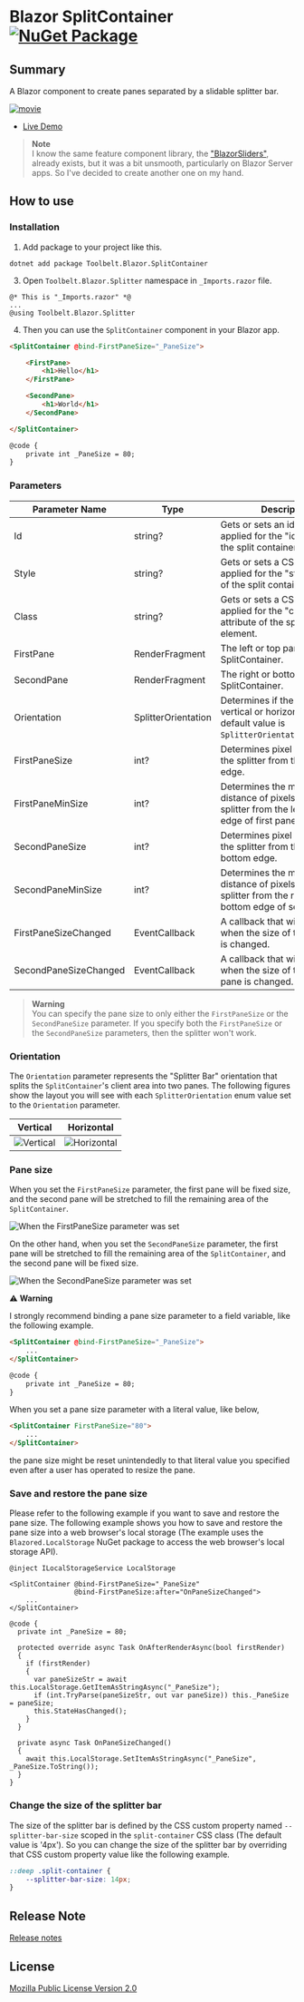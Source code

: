 ﻿# Blazor SplitContainer [![NuGet Package](https://img.shields.io/nuget/v/Toolbelt.Blazor.SplitContainer.svg)](https://www.nuget.org/packages/Toolbelt.Blazor.SplitContainer/)

## Summary

A Blazor component to create panes separated by a slidable splitter bar.

[![movie](https://raw.githubusercontent.com/jsakamoto/Toolbelt.Blazor.SplitContainer/main/.assets/movie-001.gif)](https://jsakamoto.github.io/Toolbelt.Blazor.SplitContainer/)

- [Live Demo](https://jsakamoto.github.io/Toolbelt.Blazor.SplitContainer/)

> **Note**  
> I know the same feature component library, the ["BlazorSliders"](https://github.com/carlfranklin/BlazorSliders), already exists, but it was a bit unsmooth, particularly on Blazor Server apps. So I've decided to create another one on my hand.

## How to use

### Installation

1. Add package to your project like this.

```shell
dotnet add package Toolbelt.Blazor.SplitContainer
```

3. Open `Toolbelt.Blazor.Splitter` namespace in `_Imports.razor` file.

```razor
@* This is "_Imports.razor" *@
...
@using Toolbelt.Blazor.Splitter
```

4. Then you can use the `SplitContainer` component in your Blazor app.

```html
<SplitContainer @bind-FirstPaneSize="_PaneSize">

    <FirstPane>
        <h1>Hello</h1>
    </FirstPane>

    <SecondPane>
        <h1>World</h1>
    </SecondPane>

</SplitContainer>

@code {
    private int _PaneSize = 80;
}
```

### Parameters

 Parameter Name       |  Type               | Description
----------------------|---------------------|--------------
Id                    | string?             | Gets or sets an id string applied for the "id" attribute of the split container element.
Style                 | string?             | Gets or sets a CSS style string applied for the "style" attribute of the split container element.
Class                 | string?             | Gets or sets a CSS class string applied for the "class" attribute of the split container element.
FirstPane             | RenderFragment      | The left or top pane in the SplitContainer.
SecondPane            | RenderFragment      | The right or bottom pane in the SplitContainer.
Orientation           | SplitterOrientation | Determines if the spliter is vertical or horizontal. The default value is `SplitterOrientation.Vertical`.
FirstPaneSize         | int?                | Determines pixel distance of the splitter from the left or top edge.
FirstPaneMinSize      | int?                | Determines the minimum distance of pixels of the splitter from the left or the top edge of first pane.
SecondPaneSize        | int?                | Determines pixel distance of the splitter from the right or bottom edge.
SecondPaneMinSize     | int?                | Determines the minimum distance of pixels of the splitter from the right or the bottom edge of second pane.
FirstPaneSizeChanged  | EventCallback<int>  | A callback that will be invoked when the size of the first pane is changed.
SecondPaneSizeChanged | EventCallback<int>  | A callback that will be invoked when the size of the second pane is changed.

> **Warning**  
> You can specify the pane size to only either the `FirstPaneSize` or the `SecondPaneSize` parameter. If you specify both the `FirstPaneSize` or the `SecondPaneSize` parameters, then the splitter won't work.

### Orientation

The `Orientation` parameter represents the "Splitter Bar" orientation that splits the `SplitContainer`'s client area into two panes. The following figures show the layout you will see with each `SplitterOrientation` enum value set to the `Orientation` parameter.

Vertical | Horizontal
---------|--------------
![Vertical](https://raw.githubusercontent.com/jsakamoto/Toolbelt.Blazor.SplitContainer/main/.assets/fig.001.png) | ![Horizontal](https://raw.githubusercontent.com/jsakamoto/Toolbelt.Blazor.SplitContainer/main/.assets/fig.002.png)


### Pane size

When you set the `FirstPaneSize` parameter, the first pane will be fixed size, and the second pane will be stretched to fill the remaining area of the `SplitContainer`.

![When the `FirstPaneSize` parameter was set](https://raw.githubusercontent.com/jsakamoto/Toolbelt.Blazor.SplitContainer/main/.assets/fig.003.png)

On the other hand, when you set the `SecondPaneSize` parameter, the first pane will be stretched to fill the remaining area of the `SplitContainer`, and the second pane will be fixed size.

![When the `SecondPaneSize` parameter was set](https://raw.githubusercontent.com/jsakamoto/Toolbelt.Blazor.SplitContainer/main/.assets/fig.004.png)

⚠️ **Warning**

I strongly recommend binding a pane size parameter to a field variable, like the following example.

```html
<SplitContainer @bind-FirstPaneSize="_PaneSize">
    ...
</SplitContainer>

@code {
    private int _PaneSize = 80;
}
```

When you set a pane size parameter with a literal value, like below, 

```html
<SplitContainer FirstPaneSize="80">
    ...
</SplitContainer>
```

the pane size might be reset unintendedly to that literal value you specified even after a user has operated to resize the pane.

### Save and restore the pane size

Please refer to the following example if you want to save and restore the pane size. The following example shows you how to save and restore the pane size into a web browser's local storage (The example uses the `Blazored.LocalStorage` NuGet package to access the web browser's local storage API).

```razor
@inject ILocalStorageService LocalStorage

<SplitContainer @bind-FirstPaneSize="_PaneSize"
                @bind-FirstPaneSize:after="OnPaneSizeChanged">
    ...
</SplitContainer>

@code {
  private int _PaneSize = 80;

  protected override async Task OnAfterRenderAsync(bool firstRender)
  {
    if (firstRender)
    {
      var paneSizeStr = await this.LocalStorage.GetItemAsStringAsync("_PaneSize");
      if (int.TryParse(paneSizeStr, out var paneSize)) this._PaneSize = paneSize;
      this.StateHasChanged();
    }
  }

  private async Task OnPaneSizeChanged()
  {
    await this.LocalStorage.SetItemAsStringAsync("_PaneSize", _PaneSize.ToString());
  }
}
```

### Change the size of the splitter bar

The size of the splitter bar is defined by the CSS custom property named `--splitter-bar-size` scoped in the `split-container` CSS class (The default value is '4px'). So you can change the size of the splitter bar by overriding that CSS custom property value like the following example.

```css
::deep .split-container {
    --splitter-bar-size: 14px;
}
```


## Release Note

[Release notes](https://raw.githubusercontent.com/jsakamoto/Toolbelt.Blazor.SplitContainer/main/RELEASE-NOTES.txt)

## License

[Mozilla Public License Version 2.0](https://raw.githubusercontent.com/jsakamoto/Toolbelt.Blazor.SplitContainer/main/LICENSE)
